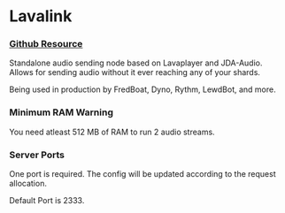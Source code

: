 # Lavalink
### [Github Resource](https://github.com/Frederikam/Lavalink)
Standalone audio sending node based on Lavaplayer and JDA-Audio. Allows for sending audio without it ever reaching any of your shards.

Being used in production by FredBoat, Dyno, Rythm, LewdBot, and more.

### Minimum RAM Warning

You need atleast 512 MB of RAM to run 2 audio streams.

### Server Ports
One port is required. The config will be updated according to the request allocation.

Default Port is 2333.